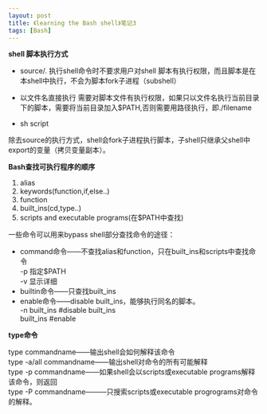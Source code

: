 ```yaml
---
layout: post
title: 《learning the Bash shell》笔记3
tags: [Bash]
---
```


**shell 脚本执行方式**

+   source/.
执行shell命令时不要求用户对shell 脚本有执行权限，而且脚本是在本shell中执行，不会为脚本fork子进程（subshell）

+   以文件名直接执行
需要对脚本文件有执行权限，如果只以文件名执行当前目录下的脚本，需要将当前目录加入$PATH,否则需要用路径执行，即./filename

+   sh script


除去source的执行方式，shell会fork子进程执行脚本，子shell只继承父shell中export的变量（拷贝变量副本）。


**Bash查找可执行程序的顺序**

1.  alias
2.  keywords(function,if,else..)
3.  function
4.  built_ins(cd,type..)
5.  scripts and executable programs(在$PATH中查找)

一些命令可以用来bypass shell部分查找命令的途径：

+  command命令——不查找alias和function，只在built_ins和scripts中查找命令     
-p 指定$PATH    
-v 显示详细                     
+   builtin命令——只查找built_ins                       
+   enable命令——disable built_ins，能够执行同名的脚本。             
-n built_ins #disable built_ins            
built_ins   #enable 

**type命令** 

type commandname——输出shell会如何解释该命令     
type -a/all commandname——输出shell对命令的所有可能解释     
type -p commandname——如果shell会以scripts或executable programs解释该命令，则返回    
type -P commandname———只搜索scripts或executable progrograms对命令的解释。
